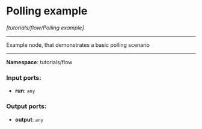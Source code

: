 # Polling example

_[tutorials/flow/Polling example]_

---

Example node, that demonstrates a basic polling scenario

---

__Namespace__: tutorials/flow

### Input ports:

* __run__: ` any `

### Output ports:

* __output__: ` any `

